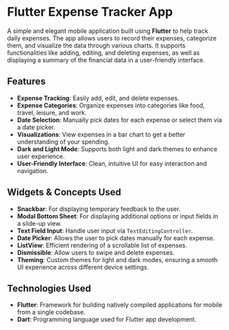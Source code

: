 # Flutter Expense Tracker App

A simple and elegant mobile application built using **Flutter** to help track daily expenses. The app allows users to record their expenses, categorize them, and visualize the data through various charts. It supports functionalities like adding, editing, and deleting expenses, as well as displaying a summary of the financial data in a user-friendly interface.

## Features

- **Expense Tracking**: Easily add, edit, and delete expenses.
- **Expense Categories**: Organize expenses into categories like food, travel, leisure, and work.
- **Date Selection**: Manually pick dates for each expense or select them via a date picker.
- **Visualizations**: View expenses in a bar chart to get a better understanding of your spending.
- **Dark and Light Mode**: Supports both light and dark themes to enhance user experience.
- **User-Friendly Interface**: Clean, intuitive UI for easy interaction and navigation.

## Widgets & Concepts Used

- **Snackbar**: For displaying temporary feedback to the user.
- **Modal Bottom Sheet**: For displaying additional options or input fields in a slide-up view.
- **Text Field Input**: Handle user input via `TextEditingController`.
- **Date Picker**: Allows the user to pick dates manually for each expense.
- **ListView**: Efficient rendering of a scrollable list of expenses.
- **Dismissible**: Allow users to swipe and delete expenses.
- **Theming**: Custom themes for light and dark modes, ensuring a smooth UI experience across different device settings.

## Technologies Used

- **Flutter**: Framework for building natively compiled applications for mobile from a single codebase.
- **Dart**: Programming language used for Flutter app development.


